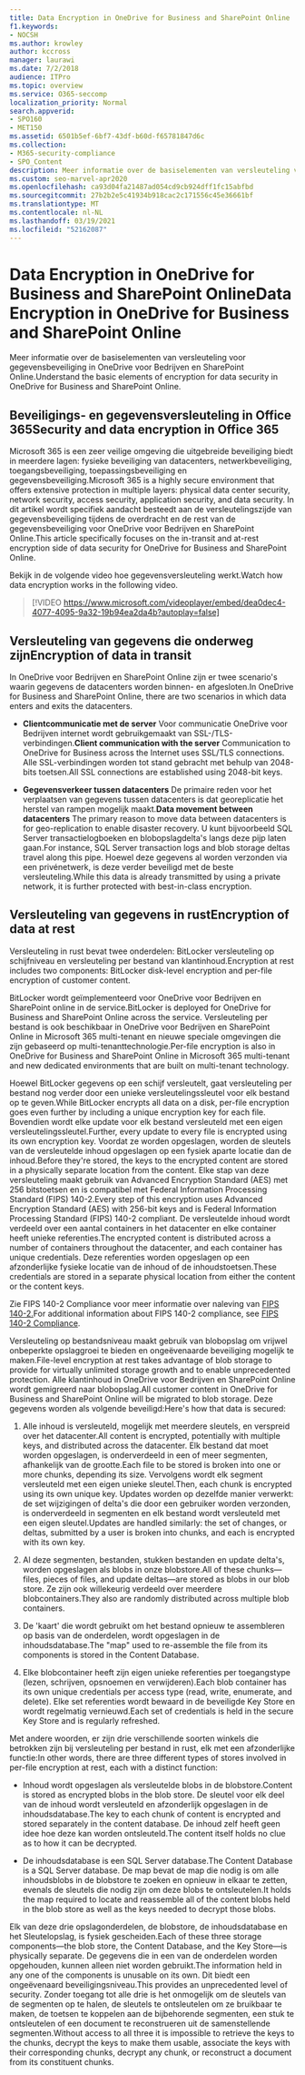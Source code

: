 ```yaml
---
title: Data Encryption in OneDrive for Business and SharePoint Online
f1.keywords:
- NOCSH
ms.author: krowley
author: kccross
manager: laurawi
ms.date: 7/2/2018
audience: ITPro
ms.topic: overview
ms.service: O365-seccomp
localization_priority: Normal
search.appverid:
- SPO160
- MET150
ms.assetid: 6501b5ef-6bf7-43df-b60d-f65781847d6c
ms.collection:
- M365-security-compliance
- SPO_Content
description: Meer informatie over de basiselementen van versleuteling voor gegevensbeveiliging in OneDrive voor Bedrijven en SharePoint Online.
ms.custom: seo-marvel-apr2020
ms.openlocfilehash: ca93d04fa21487ad054cd9cb924dff1fc15abfbd
ms.sourcegitcommit: 27b2b2e5c41934b918cac2c171556c45e36661bf
ms.translationtype: MT
ms.contentlocale: nl-NL
ms.lasthandoff: 03/19/2021
ms.locfileid: "52162087"
---
```

# <a name="data-encryption-in-onedrive-for-business-and-sharepoint-online"></a><span data-ttu-id="1c45e-103">Data Encryption in OneDrive for Business and SharePoint Online</span><span class="sxs-lookup"><span data-stu-id="1c45e-103">Data Encryption in OneDrive for Business and SharePoint Online</span></span>

<span data-ttu-id="1c45e-104">Meer informatie over de basiselementen van versleuteling voor gegevensbeveiliging in OneDrive voor Bedrijven en SharePoint Online.</span><span class="sxs-lookup"><span data-stu-id="1c45e-104">Understand the basic elements of encryption for data security in OneDrive for Business and SharePoint Online.</span></span>
  
## <a name="security-and-data-encryption-in-office-365"></a><span data-ttu-id="1c45e-105">Beveiligings- en gegevensversleuteling in Office 365</span><span class="sxs-lookup"><span data-stu-id="1c45e-105">Security and data encryption in Office 365</span></span>

<span data-ttu-id="1c45e-106">Microsoft 365 is een zeer veilige omgeving die uitgebreide beveiliging biedt in meerdere lagen: fysieke beveiliging van datacenters, netwerkbeveiliging, toegangsbeveiliging, toepassingsbeveiliging en gegevensbeveiliging.</span><span class="sxs-lookup"><span data-stu-id="1c45e-106">Microsoft 365 is a highly secure environment that offers extensive protection in multiple layers: physical data center security, network security, access security, application security, and data security.</span></span> <span data-ttu-id="1c45e-107">In dit artikel wordt specifiek aandacht besteedt aan de versleutelingszijde van gegevensbeveiliging tijdens de overdracht en de rest van de gegevensbeveiliging voor OneDrive voor Bedrijven en SharePoint Online.</span><span class="sxs-lookup"><span data-stu-id="1c45e-107">This article specifically focuses on the in-transit and at-rest encryption side of data security for OneDrive for Business and SharePoint Online.</span></span>
  
<span data-ttu-id="1c45e-108">Bekijk in de volgende video hoe gegevensversleuteling werkt.</span><span class="sxs-lookup"><span data-stu-id="1c45e-108">Watch how data encryption works in the following video.</span></span>
  
> [!VIDEO https://www.microsoft.com/videoplayer/embed/dea0dec4-4077-4095-9a32-19b94ea2da4b?autoplay=false]
  
## <a name="encryption-of-data-in-transit"></a><span data-ttu-id="1c45e-109">Versleuteling van gegevens die onderweg zijn</span><span class="sxs-lookup"><span data-stu-id="1c45e-109">Encryption of data in transit</span></span>

<span data-ttu-id="1c45e-110">In OneDrive voor Bedrijven en SharePoint Online zijn er twee scenario's waarin gegevens de datacenters worden binnen- en afgesloten.</span><span class="sxs-lookup"><span data-stu-id="1c45e-110">In OneDrive for Business and SharePoint Online, there are two scenarios in which data enters and exits the datacenters.</span></span>
  
- <span data-ttu-id="1c45e-111">**Clientcommunicatie met de server** Voor communicatie OneDrive voor Bedrijven internet wordt gebruikgemaakt van SSL-/TLS-verbindingen.</span><span class="sxs-lookup"><span data-stu-id="1c45e-111">**Client communication with the server** Communication to OneDrive for Business across the Internet uses SSL/TLS connections.</span></span> <span data-ttu-id="1c45e-112">Alle SSL-verbindingen worden tot stand gebracht met behulp van 2048-bits toetsen.</span><span class="sxs-lookup"><span data-stu-id="1c45e-112">All SSL connections are established using 2048-bit keys.</span></span>

- <span data-ttu-id="1c45e-113">**Gegevensverkeer tussen datacenters** De primaire reden voor het verplaatsen van gegevens tussen datacenters is dat georeplicatie het herstel van rampen mogelijk maakt.</span><span class="sxs-lookup"><span data-stu-id="1c45e-113">**Data movement between datacenters** The primary reason to move data between datacenters is for geo-replication to enable disaster recovery.</span></span> <span data-ttu-id="1c45e-114">U kunt bijvoorbeeld SQL Server transactielogboeken en blobopslagdelta's langs deze pijp laten gaan.</span><span class="sxs-lookup"><span data-stu-id="1c45e-114">For instance, SQL Server transaction logs and blob storage deltas travel along this pipe.</span></span> <span data-ttu-id="1c45e-115">Hoewel deze gegevens al worden verzonden via een privénetwerk, is deze verder beveiligd met de beste versleuteling.</span><span class="sxs-lookup"><span data-stu-id="1c45e-115">While this data is already transmitted by using a private network, it is further protected with best-in-class encryption.</span></span> 

## <a name="encryption-of-data-at-rest"></a><span data-ttu-id="1c45e-116">Versleuteling van gegevens in rust</span><span class="sxs-lookup"><span data-stu-id="1c45e-116">Encryption of data at rest</span></span>

<span data-ttu-id="1c45e-117">Versleuteling in rust bevat twee onderdelen: BitLocker versleuteling op schijfniveau en versleuteling per bestand van klantinhoud.</span><span class="sxs-lookup"><span data-stu-id="1c45e-117">Encryption at rest includes two components: BitLocker disk-level encryption and per-file encryption of customer content.</span></span>
  
<span data-ttu-id="1c45e-118">BitLocker wordt geïmplementeerd voor OneDrive voor Bedrijven en SharePoint online in de service.</span><span class="sxs-lookup"><span data-stu-id="1c45e-118">BitLocker is deployed for OneDrive for Business and SharePoint Online across the service.</span></span> <span data-ttu-id="1c45e-119">Versleuteling per bestand is ook beschikbaar in OneDrive voor Bedrijven en SharePoint Online in Microsoft 365 multi-tenant en nieuwe speciale omgevingen die zijn gebaseerd op multi-tenanttechnologie.</span><span class="sxs-lookup"><span data-stu-id="1c45e-119">Per-file encryption is also in OneDrive for Business and SharePoint Online in Microsoft 365 multi-tenant and new dedicated environments that are built on multi-tenant technology.</span></span>
  
<span data-ttu-id="1c45e-120">Hoewel BitLocker gegevens op een schijf versleutelt, gaat versleuteling per bestand nog verder door een unieke versleutelingssleutel voor elk bestand op te geven.</span><span class="sxs-lookup"><span data-stu-id="1c45e-120">While BitLocker encrypts all data on a disk, per-file encryption goes even further by including a unique encryption key for each file.</span></span> <span data-ttu-id="1c45e-121">Bovendien wordt elke update voor elk bestand versleuteld met een eigen versleutelingssleutel.</span><span class="sxs-lookup"><span data-stu-id="1c45e-121">Further, every update to every file is encrypted using its own encryption key.</span></span> <span data-ttu-id="1c45e-122">Voordat ze worden opgeslagen, worden de sleutels van de versleutelde inhoud opgeslagen op een fysiek aparte locatie dan de inhoud.</span><span class="sxs-lookup"><span data-stu-id="1c45e-122">Before they're stored, the keys to the encrypted content are stored in a physically separate location from the content.</span></span> <span data-ttu-id="1c45e-123">Elke stap van deze versleuteling maakt gebruik van Advanced Encryption Standard (AES) met 256 bitstoetsen en is compatibel met Federal Information Processing Standard (FIPS) 140-2.</span><span class="sxs-lookup"><span data-stu-id="1c45e-123">Every step of this encryption uses Advanced Encryption Standard (AES) with 256-bit keys and is Federal Information Processing Standard (FIPS) 140-2 compliant.</span></span> <span data-ttu-id="1c45e-124">De versleutelde inhoud wordt verdeeld over een aantal containers in het datacenter en elke container heeft unieke referenties.</span><span class="sxs-lookup"><span data-stu-id="1c45e-124">The encrypted content is distributed across a number of containers throughout the datacenter, and each container has unique credentials.</span></span> <span data-ttu-id="1c45e-125">Deze referenties worden opgeslagen op een afzonderlijke fysieke locatie van de inhoud of de inhoudstoetsen.</span><span class="sxs-lookup"><span data-stu-id="1c45e-125">These credentials are stored in a separate physical location from either the content or the content keys.</span></span>
  
<span data-ttu-id="1c45e-126">Zie FIPS 140-2 Compliance voor meer informatie over naleving van [FIPS 140-2.](/previous-versions/sql/sql-server-2008-r2/bb326611(v=sql.105))</span><span class="sxs-lookup"><span data-stu-id="1c45e-126">For additional information about FIPS 140-2 compliance, see [FIPS 140-2 Compliance](/previous-versions/sql/sql-server-2008-r2/bb326611(v=sql.105)).</span></span>
  
<span data-ttu-id="1c45e-127">Versleuteling op bestandsniveau maakt gebruik van blobopslag om vrijwel onbeperkte opslaggroei te bieden en ongeëvenaarde beveiliging mogelijk te maken.</span><span class="sxs-lookup"><span data-stu-id="1c45e-127">File-level encryption at rest takes advantage of blob storage to provide for virtually unlimited storage growth and to enable unprecedented protection.</span></span> <span data-ttu-id="1c45e-128">Alle klantinhoud in OneDrive voor Bedrijven en SharePoint Online wordt gemigreerd naar blobopslag.</span><span class="sxs-lookup"><span data-stu-id="1c45e-128">All customer content in OneDrive for Business and SharePoint Online will be migrated to blob storage.</span></span> <span data-ttu-id="1c45e-129">Deze gegevens worden als volgende beveiligd:</span><span class="sxs-lookup"><span data-stu-id="1c45e-129">Here's how that data is secured:</span></span>
  
1. <span data-ttu-id="1c45e-130">Alle inhoud is versleuteld, mogelijk met meerdere sleutels, en verspreid over het datacenter.</span><span class="sxs-lookup"><span data-stu-id="1c45e-130">All content is encrypted, potentially with multiple keys, and distributed across the datacenter.</span></span> <span data-ttu-id="1c45e-131">Elk bestand dat moet worden opgeslagen, is onderverdeeld in een of meer segmenten, afhankelijk van de grootte.</span><span class="sxs-lookup"><span data-stu-id="1c45e-131">Each file to be stored is broken into one or more chunks, depending its size.</span></span> <span data-ttu-id="1c45e-132">Vervolgens wordt elk segment versleuteld met een eigen unieke sleutel.</span><span class="sxs-lookup"><span data-stu-id="1c45e-132">Then, each chunk is encrypted using its own unique key.</span></span> <span data-ttu-id="1c45e-133">Updates worden op dezelfde manier verwerkt: de set wijzigingen of delta's die door een gebruiker worden verzonden, is onderverdeeld in segmenten en elk bestand wordt versleuteld met een eigen sleutel.</span><span class="sxs-lookup"><span data-stu-id="1c45e-133">Updates are handled similarly: the set of changes, or deltas, submitted by a user is broken into chunks, and each is encrypted with its own key.</span></span>

2. <span data-ttu-id="1c45e-134">Al deze segmenten, bestanden, stukken bestanden en update delta's, worden opgeslagen als blobs in onze blobstore.</span><span class="sxs-lookup"><span data-stu-id="1c45e-134">All of these chunks—files, pieces of files, and update deltas—are stored as blobs in our blob store.</span></span> <span data-ttu-id="1c45e-135">Ze zijn ook willekeurig verdeeld over meerdere blobcontainers.</span><span class="sxs-lookup"><span data-stu-id="1c45e-135">They also are randomly distributed across multiple blob containers.</span></span>

3. <span data-ttu-id="1c45e-136">De 'kaart' die wordt gebruikt om het bestand opnieuw te assembleren op basis van de onderdelen, wordt opgeslagen in de inhoudsdatabase.</span><span class="sxs-lookup"><span data-stu-id="1c45e-136">The "map" used to re-assemble the file from its components is stored in the Content Database.</span></span>

4. <span data-ttu-id="1c45e-137">Elke blobcontainer heeft zijn eigen unieke referenties per toegangstype (lezen, schrijven, opsnoemen en verwijderen).</span><span class="sxs-lookup"><span data-stu-id="1c45e-137">Each blob container has its own unique credentials per access type (read, write, enumerate, and delete).</span></span> <span data-ttu-id="1c45e-138">Elke set referenties wordt bewaard in de beveiligde Key Store en wordt regelmatig vernieuwd.</span><span class="sxs-lookup"><span data-stu-id="1c45e-138">Each set of credentials is held in the secure Key Store and is regularly refreshed.</span></span>

<span data-ttu-id="1c45e-139">Met andere woorden, er zijn drie verschillende soorten winkels die betrokken zijn bij versleuteling per bestand in rust, elk met een afzonderlijke functie:</span><span class="sxs-lookup"><span data-stu-id="1c45e-139">In other words, there are three different types of stores involved in per-file encryption at rest, each with a distinct function:</span></span>
  
- <span data-ttu-id="1c45e-140">Inhoud wordt opgeslagen als versleutelde blobs in de blobstore.</span><span class="sxs-lookup"><span data-stu-id="1c45e-140">Content is stored as encrypted blobs in the blob store.</span></span> <span data-ttu-id="1c45e-141">De sleutel voor elk deel van de inhoud wordt versleuteld en afzonderlijk opgeslagen in de inhoudsdatabase.</span><span class="sxs-lookup"><span data-stu-id="1c45e-141">The key to each chunk of content is encrypted and stored separately in the content database.</span></span> <span data-ttu-id="1c45e-142">De inhoud zelf heeft geen idee hoe deze kan worden ontsleuteld.</span><span class="sxs-lookup"><span data-stu-id="1c45e-142">The content itself holds no clue as to how it can be decrypted.</span></span>

- <span data-ttu-id="1c45e-143">De inhoudsdatabase is een SQL Server database.</span><span class="sxs-lookup"><span data-stu-id="1c45e-143">The Content Database is a SQL Server database.</span></span> <span data-ttu-id="1c45e-144">De map bevat de map die nodig is om alle inhoudsblobs in de blobstore te zoeken en opnieuw in elkaar te zetten, evenals de sleutels die nodig zijn om deze blobs te ontsleutelen.</span><span class="sxs-lookup"><span data-stu-id="1c45e-144">It holds the map required to locate and reassemble all of the content blobs held in the blob store as well as the keys needed to decrypt those blobs.</span></span>

<span data-ttu-id="1c45e-145">Elk van deze drie opslagonderdelen, de blobstore, de inhoudsdatabase en het Sleutelopslag, is fysiek gescheiden.</span><span class="sxs-lookup"><span data-stu-id="1c45e-145">Each of these three storage components—the blob store, the Content Database, and the Key Store—is physically separate.</span></span> <span data-ttu-id="1c45e-146">De gegevens die in een van de onderdelen worden opgehouden, kunnen alleen niet worden gebruikt.</span><span class="sxs-lookup"><span data-stu-id="1c45e-146">The information held in any one of the components is unusable on its own.</span></span> <span data-ttu-id="1c45e-147">Dit biedt een ongeëvenaard beveiligingsniveau.</span><span class="sxs-lookup"><span data-stu-id="1c45e-147">This provides an unprecedented level of security.</span></span> <span data-ttu-id="1c45e-148">Zonder toegang tot alle drie is het onmogelijk om de sleutels van de segmenten op te halen, de sleutels te ontsleutelen om ze bruikbaar te maken, de toetsen te koppelen aan de bijbehorende segmenten, een stuk te ontsleutelen of een document te reconstrueren uit de samenstellende segmenten.</span><span class="sxs-lookup"><span data-stu-id="1c45e-148">Without access to all three it is impossible to retrieve the keys to the chunks, decrypt the keys to make them usable, associate the keys with their corresponding chunks, decrypt any chunk, or reconstruct a document from its constituent chunks.</span></span>